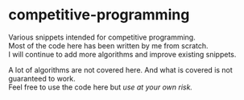# competitive-programming

Various snippets intended for competitive programming.  
Most of the code here has been written by me from scratch.  
I will continue to add more algorithms and improve existing snippets.

A lot of algorithms are not covered here. And what is covered is not guaranteed to work.  
Feel free to use the code here but *use at your own risk.*

